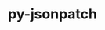 ---
title: "py-jsonpatch"
layout: cache
categories: [package, v0.18.0]
meta: {"versions": ["1.23"], "compilers": ["gcc@=7.5.0"], "oss": ["ubuntu18.04"], "platforms": ["linux"], "targets": ["x86_64"], "stacks": ["e4s", "root"], "num_specs": 1, "num_specs_by_stack": {"root": 1, "e4s": 1}}
spec_details: [{"hash": "yxqfs73jnzfnscmn7kb44q3kxhu23ku7", "compiler": "gcc@=7.5.0", "versions": ["1.23"], "os": "ubuntu18.04", "platform": "linux", "target": "x86_64", "variants": [], "stacks": ["root", "e4s"], "size": "-", "tarball": "https://binaries.spack.io/v0.18.0/build_cache/linux-ubuntu18.04-x86_64/gcc-7.5.0/py-jsonpatch-1.23/linux-ubuntu18.04-x86_64-gcc-7.5.0-py-jsonpatch-1.23-yxqfs73jnzfnscmn7kb44q3kxhu23ku7.spack"}]
---